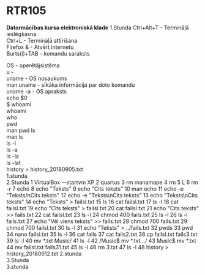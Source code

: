 # RTR105
**Datormācības kursa elektroniskā klade**
  1.Stunda
  Ctrl+Alt+T  - Termināļā ieslēgšasna  
  Ctrl+L   - Termināļā attīrīšana  
  Firefox &   - Atvērt internetu  
  Burts(i)+TAB    - komandu saraksts  



  OS  - operētājsistēma  
  u   -   
  uname  - OS nosaukums  
  man uname   - sīkāka informācija par doto komandu  
  uname -a   - OS apraksts  
  echo $0  
  $ whoami  
  whoami  
  who  
  pwd  
  man pwd
  ls  
  man ls  
  ls -l  
  ls -a  
  ls -la  
  ls -lat  
  history > history_20180905.txt  
  1.stunda  
  2.Stunda
  1  VirtualBox --startvm XP
    2  quartus
    3  rm manamape
    4  rm
    5  L
    6  rm -r
    7  echo
    8  echo "Teksts"
    9  echo "Cits teksts"
   10  man echo
   11  echo -e "Teksts/nCits teksts"
   12  echo -e "Teksts\nCits teksts"
   13  echo "Teksts\nCits teksts"
   14  echo "Teksts" > failsl.txt
   15  ls
   16  cat failsl.txt
   17  ls -l
   18  cat failsl.txt
   19  echo "Cits teksts" > failsl.txt
   20  cat failsl.txt
   21  echo "Cits teksts" >> fails.txt
   22  cat failsl.txt
   23  ls -l
   24  chmod 400 fails.txt
   25  ls -l
   26  ls -l fails.txt
   27  echo "Vēl viens teksts" >> fails.txt
   28  chmod 700 fails.txt
   29  chmod 700 failsl.txt
   30  ls -l
   31  echo "Teksts" > ../fails.txt
   32  pwds
   33  pwd
   34  nano failsl.txt
   35  ls -l
   36  cat fails
   37  cat fails2.txt
   38  cp failsl.txt fails3.txt
   39  ls -l
   40  mv *.txt Music/
   41  ls -l
   42  /Music$ mv *.txt ../
   43  Music$ mv *.txt
   44  mv failsl.txt fails31.txt
   45  ls -l
   46  rm *3*.txt
   47  ls -l
48 history > history_20180912.txt
    2.stunda  
    3.Stunda  
    3.stunda  
